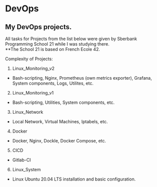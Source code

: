 # DevOps

## My DevOps projects.

All tasks for Projects from the list below were given by Sberbank Programming School 21 while I was studying there.  
**The School 21 is based on French Ecole 42.  

Complexity of Projects:
1) Linux_Monitoring_v2
- Bash-scripting, Nginx, Prometheus (own metrics exporter), Grafana, System components, Logs, Utilites, etc.
2) Linux_Monitoring_v1
- Bash-scripting, Utilities, System components, etc.
3) Linux_Network
- Local Network, Virtual Machines, Iptabels, etc.
4) Docker
- Docker, Nginx, Dockle, Docker Compose, etc.
5) CICD
- Gitlab-CI
6) Linux_System
- Linux Ubuntu 20.04 LTS installation and basic configuration.
